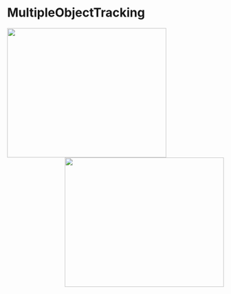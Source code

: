 # MultipleObjectTracking

<img align="left" width="370" height="300" src=https://user-images.githubusercontent.com/31161911/120081947-13955000-c0b8-11eb-8c1c-4789b98460e4.gif>
<img align="right" width="370" height="300" src=https://user-images.githubusercontent.com/31161911/120081950-16904080-c0b8-11eb-8ecc-1611df15c9a2.gif>
